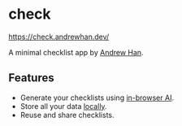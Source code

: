 # check

https://check.andrewhan.dev/

A minimal checklist app by [Andrew Han](https://andrewhan.dev/).

## Features

- Generate your checklists using [in-browser AI](https://webllm.mlc.ai/).
- Store all your data [locally](https://developer.mozilla.org/en-US/docs/Web/API/Window/localStorage).
- Reuse and share checklists.

